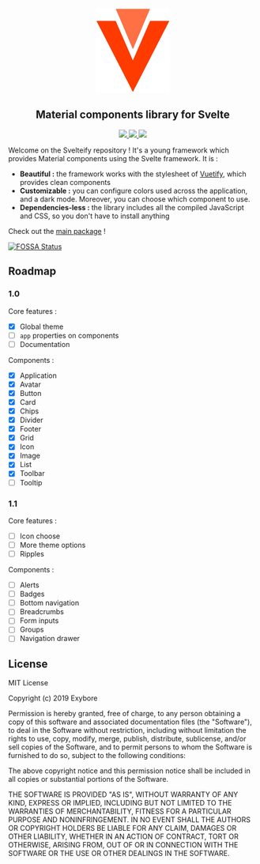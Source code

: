 <div align=center>
  <img src="./logo.png" alt="logo" width="150" />
  <h2>Material components library for Svelte</h2>
  <a href="#license">
    <img src="https://img.shields.io/badge/license-MIT-green.svg" />
  </a>
  <a href="https://discord.becauseofprog.fr">
    <img src="https://img.shields.io/badge/chat-join%20now-blue.svg" />
  </a>
<a href="https://app.fossa.io/projects/git%2Bgithub.com%2Fexybore%2Fsvelteify?ref=badge_shield" alt="FOSSA Status"><img src="https://app.fossa.io/api/projects/git%2Bgithub.com%2Fexybore%2Fsvelteify.svg?type=shield"/></a>
</div>

Welcome on the Svelteify repository ! It's a young framework which provides Material components using the Svelte framework. It is :

- **Beautiful :** the framework works with the stylesheet of <a href="https://github.com/vuetifyjs/vuetify">Vuetify</a>, which provides clean components
- **Customizable :** you can configure colors used across the application, and a dark mode. Moreover, you can choose which component to use.
- **Dependencies-less :** the library includes all the compiled JavaScript and CSS, so you don't have to install anything

Check out the [main package](packages/svelteify) !


[![FOSSA Status](https://app.fossa.io/api/projects/git%2Bgithub.com%2Fexybore%2Fsvelteify.svg?type=large)](https://app.fossa.io/projects/git%2Bgithub.com%2Fexybore%2Fsvelteify?ref=badge_large)

## Roadmap

### 1.0

Core features :

- [X] Global theme
- [ ] `app` properties on components
- [ ] Documentation

Components :

- [X] Application
- [X] Avatar
- [X] Button
- [X] Card
- [X] Chips
- [X] Divider
- [X] Footer
- [X] Grid
- [X] Icon
- [X] Image
- [X] List
- [X] Toolbar
- [ ] Tooltip

### 1.1

Core features :

- [ ] Icon choose
- [ ] More theme options
- [ ] Ripples

Components :

- [ ] Alerts
- [ ] Badges
- [ ] Bottom navigation
- [ ] Breadcrumbs
- [ ] Form inputs
- [ ] Groups
- [ ] Navigation drawer

## License

MIT License

Copyright (c) 2019 Exybore

Permission is hereby granted, free of charge, to any person obtaining a copy
of this software and associated documentation files (the "Software"), to deal
in the Software without restriction, including without limitation the rights
to use, copy, modify, merge, publish, distribute, sublicense, and/or sell
copies of the Software, and to permit persons to whom the Software is
furnished to do so, subject to the following conditions:

The above copyright notice and this permission notice shall be included in all
copies or substantial portions of the Software.

THE SOFTWARE IS PROVIDED "AS IS", WITHOUT WARRANTY OF ANY KIND, EXPRESS OR
IMPLIED, INCLUDING BUT NOT LIMITED TO THE WARRANTIES OF MERCHANTABILITY,
FITNESS FOR A PARTICULAR PURPOSE AND NONINFRINGEMENT. IN NO EVENT SHALL THE
AUTHORS OR COPYRIGHT HOLDERS BE LIABLE FOR ANY CLAIM, DAMAGES OR OTHER
LIABILITY, WHETHER IN AN ACTION OF CONTRACT, TORT OR OTHERWISE, ARISING FROM,
OUT OF OR IN CONNECTION WITH THE SOFTWARE OR THE USE OR OTHER DEALINGS IN THE
SOFTWARE.